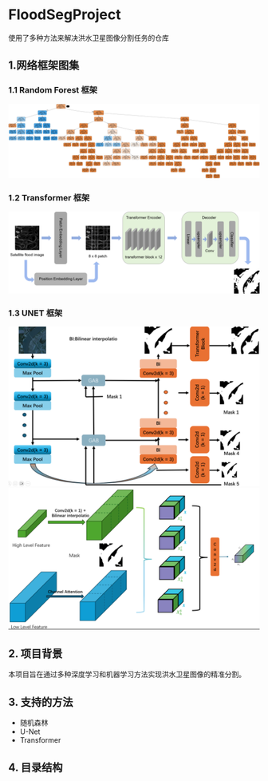 # FloodSegProject

使用了多种方法来解决洪水卫星图像分割任务的仓库

## 1.网络框架图集

### 1.1 Random Forest 框架
![Random Forest 框架](RandomForest/diabetes.png)
### 1.2 Transformer 框架
![Transformer 框架](Transformer/Transformer.png)
### 1.3 UNET 框架
![UNET 框架](UNET/overall.png)
![GAB 框架](UNET/gab.png)
## 2. 项目背景
本项目旨在通过多种深度学习和机器学习方法实现洪水卫星图像的精准分割。

## 3. 支持的方法
- 随机森林
- U-Net
- Transformer

## 4. 目录结构
